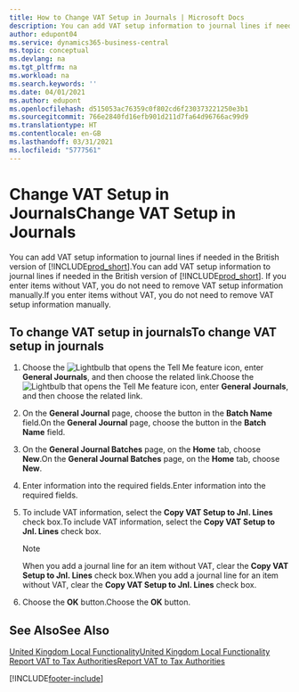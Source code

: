 ```yaml
---
title: How to Change VAT Setup in Journals | Microsoft Docs
description: You can add VAT setup information to journal lines if needed. If you enter items without VAT, you do not need to remove VAT setup information manually.
author: edupont04
ms.service: dynamics365-business-central
ms.topic: conceptual
ms.devlang: na
ms.tgt_pltfrm: na
ms.workload: na
ms.search.keywords: ''
ms.date: 04/01/2021
ms.author: edupont
ms.openlocfilehash: d515053ac76359c0f802cd6f230373221250e3b1
ms.sourcegitcommit: 766e2840fd16efb901d211d7fa64d96766ac99d9
ms.translationtype: HT
ms.contentlocale: en-GB
ms.lasthandoff: 03/31/2021
ms.locfileid: "5777561"
---
```

# <a name="change-vat-setup-in-journals"></a><span data-ttu-id="c2379-104">Change VAT Setup in Journals</span><span class="sxs-lookup"><span data-stu-id="c2379-104">Change VAT Setup in Journals</span></span>

<span data-ttu-id="c2379-105">You can add VAT setup information to journal lines if needed in the British version of [!INCLUDE[prod_short](../../includes/prod_short.md)].</span><span class="sxs-lookup"><span data-stu-id="c2379-105">You can add VAT setup information to journal lines if needed in the British version of [!INCLUDE[prod_short](../../includes/prod_short.md)].</span></span> <span data-ttu-id="c2379-106">If you enter items without VAT, you do not need to remove VAT setup information manually.</span><span class="sxs-lookup"><span data-stu-id="c2379-106">If you enter items without VAT, you do not need to remove VAT setup information manually.</span></span>  

## <a name="to-change-vat-setup-in-journals"></a><span data-ttu-id="c2379-107">To change VAT setup in journals</span><span class="sxs-lookup"><span data-stu-id="c2379-107">To change VAT setup in journals</span></span>  

1. <span data-ttu-id="c2379-108">Choose the ![Lightbulb that opens the Tell Me feature](../../media/ui-search/search_small.png "Tell me what you want to do") icon, enter **General Journals**, and then choose the related link.</span><span class="sxs-lookup"><span data-stu-id="c2379-108">Choose the ![Lightbulb that opens the Tell Me feature](../../media/ui-search/search_small.png "Tell me what you want to do") icon, enter **General Journals**, and then choose the related link.</span></span>  
2. <span data-ttu-id="c2379-109">On the **General Journal** page, choose the button in the **Batch Name** field.</span><span class="sxs-lookup"><span data-stu-id="c2379-109">On the **General Journal** page, choose the button in the **Batch Name** field.</span></span>  
3. <span data-ttu-id="c2379-110">On the **General Journal Batches** page, on the **Home** tab, choose **New**.</span><span class="sxs-lookup"><span data-stu-id="c2379-110">On the **General Journal Batches** page, on the **Home** tab, choose **New**.</span></span>  
4. <span data-ttu-id="c2379-111">Enter information into the required fields.</span><span class="sxs-lookup"><span data-stu-id="c2379-111">Enter information into the required fields.</span></span>  
5. <span data-ttu-id="c2379-112">To include VAT information, select the **Copy VAT Setup to Jnl. Lines** check box.</span><span class="sxs-lookup"><span data-stu-id="c2379-112">To include VAT information, select the **Copy VAT Setup to Jnl. Lines** check box.</span></span>  

    > [!NOTE]  
    > <span data-ttu-id="c2379-113">When you add a journal line for an item without VAT, clear the **Copy VAT Setup to Jnl. Lines** check box.</span><span class="sxs-lookup"><span data-stu-id="c2379-113">When you add a journal line for an item without VAT, clear the **Copy VAT Setup to Jnl. Lines** check box.</span></span>  

6. <span data-ttu-id="c2379-114">Choose the **OK** button.</span><span class="sxs-lookup"><span data-stu-id="c2379-114">Choose the **OK** button.</span></span>  

## <a name="see-also"></a><span data-ttu-id="c2379-115">See Also</span><span class="sxs-lookup"><span data-stu-id="c2379-115">See Also</span></span>

[<span data-ttu-id="c2379-116">United Kingdom Local Functionality</span><span class="sxs-lookup"><span data-stu-id="c2379-116">United Kingdom Local Functionality</span></span>](united-kingdom-local-functionality.md)  
[<span data-ttu-id="c2379-117">Report VAT to Tax Authorities</span><span class="sxs-lookup"><span data-stu-id="c2379-117">Report VAT to Tax Authorities</span></span>](../../finance-how-report-vat.md)  


[!INCLUDE[footer-include](../../includes/footer-banner.md)]